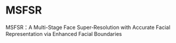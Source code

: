 # MSFSR
MSFSR：A Multi-Stage Face Super-Resolution with Accurate Facial Representation via Enhanced Facial Boundaries
